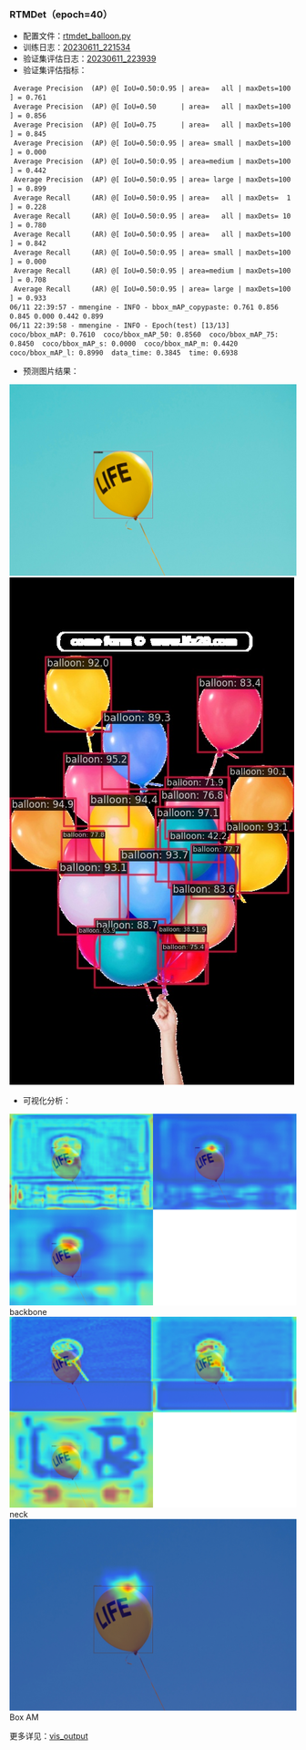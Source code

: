 ### RTMDet（epoch=40）
- 配置文件：[rtmdet_balloon.py](config%2Frtmdet_balloon.py)
- 训练日志：[20230611_221534](work_dirs%2Frtmdet_balloon%2F20230611_221534)
- 验证集评估日志：[20230611_223939](work_dirs%2Frtmdet_balloon%2F20230611_223939)
- 验证集评估指标：
```
 Average Precision  (AP) @[ IoU=0.50:0.95 | area=   all | maxDets=100 ] = 0.761
 Average Precision  (AP) @[ IoU=0.50      | area=   all | maxDets=100 ] = 0.856
 Average Precision  (AP) @[ IoU=0.75      | area=   all | maxDets=100 ] = 0.845
 Average Precision  (AP) @[ IoU=0.50:0.95 | area= small | maxDets=100 ] = 0.000
 Average Precision  (AP) @[ IoU=0.50:0.95 | area=medium | maxDets=100 ] = 0.442
 Average Precision  (AP) @[ IoU=0.50:0.95 | area= large | maxDets=100 ] = 0.899
 Average Recall     (AR) @[ IoU=0.50:0.95 | area=   all | maxDets=  1 ] = 0.228
 Average Recall     (AR) @[ IoU=0.50:0.95 | area=   all | maxDets= 10 ] = 0.780
 Average Recall     (AR) @[ IoU=0.50:0.95 | area=   all | maxDets=100 ] = 0.842
 Average Recall     (AR) @[ IoU=0.50:0.95 | area= small | maxDets=100 ] = 0.000
 Average Recall     (AR) @[ IoU=0.50:0.95 | area=medium | maxDets=100 ] = 0.708
 Average Recall     (AR) @[ IoU=0.50:0.95 | area= large | maxDets=100 ] = 0.933
06/11 22:39:57 - mmengine - INFO - bbox_mAP_copypaste: 0.761 0.856 0.845 0.000 0.442 0.899
06/11 22:39:58 - mmengine - INFO - Epoch(test) [13/13]    coco/bbox_mAP: 0.7610  coco/bbox_mAP_50: 0.8560  coco/bbox_mAP_75: 0.8450  coco/bbox_mAP_s: 0.0000  coco/bbox_mAP_m: 0.4420  coco/bbox_mAP_l: 0.8990  data_time: 0.3845  time: 0.6938
```
- 预测图片结果：

![气球1.jpg](outputs%2Fvis%2F%E6%B0%94%E7%90%831.jpg)
![气球2.jpeg](outputs%2Fvis%2F%E6%B0%94%E7%90%832.jpeg)

- 可视化分析：

![气球1_neck.jpg](vis_output%2F%E6%B0%94%E7%90%831_neck.jpg)
backbone
![气球1_backbone.jpg](vis_output%2F%E6%B0%94%E7%90%831_backbone.jpg)
neck
![气球1_CAM_m.jpg](vis_output%2F%E6%B0%94%E7%90%831_CAM_m.jpg)
Box AM 

更多详见：[vis_output](vis_output)